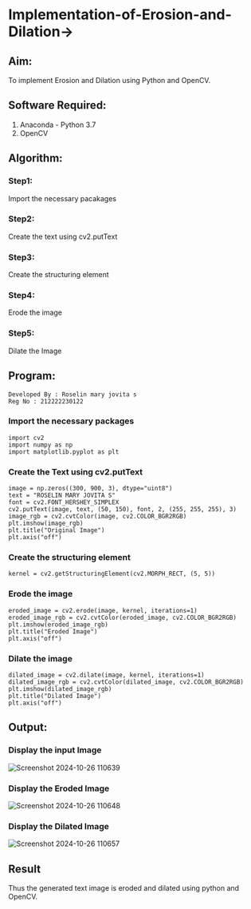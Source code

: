 # Implementation-of-Erosion-and-Dilation->
## Aim:
To implement Erosion and Dilation using Python and OpenCV.

## Software Required:
1. Anaconda - Python 3.7
2. OpenCV

## Algorithm:
### Step1:
Import the necessary pacakages

### Step2:
Create the text using cv2.putText

### Step3:
Create the structuring element

### Step4:
Erode the image

### Step5:
Dilate the Image

## Program:
```
Developed By : Roselin mary jovita s
Reg No : 212222230122
```
### Import the necessary packages
```
import cv2
import numpy as np
import matplotlib.pyplot as plt
```
### Create the Text using cv2.putText
```
image = np.zeros((300, 900, 3), dtype="uint8")
text = "ROSELIN MARY JOVITA S"
font = cv2.FONT_HERSHEY_SIMPLEX
cv2.putText(image, text, (50, 150), font, 2, (255, 255, 255), 3)
image_rgb = cv2.cvtColor(image, cv2.COLOR_BGR2RGB)
plt.imshow(image_rgb)
plt.title("Original Image")
plt.axis("off")
```
### Create the structuring element
```
kernel = cv2.getStructuringElement(cv2.MORPH_RECT, (5, 5))
```
### Erode the image
```
eroded_image = cv2.erode(image, kernel, iterations=1)
eroded_image_rgb = cv2.cvtColor(eroded_image, cv2.COLOR_BGR2RGB)
plt.imshow(eroded_image_rgb)
plt.title("Eroded Image")
plt.axis("off")
```
### Dilate the image
```
dilated_image = cv2.dilate(image, kernel, iterations=1)
dilated_image_rgb = cv2.cvtColor(dilated_image, cv2.COLOR_BGR2RGB)
plt.imshow(dilated_image_rgb)
plt.title("Dilated Image")
plt.axis("off")
```
## Output:

### Display the input Image

![Screenshot 2024-10-26 110639](https://github.com/user-attachments/assets/c5568d5d-9ece-4de1-ab77-7d049f78f30e)

### Display the Eroded Image

![Screenshot 2024-10-26 110648](https://github.com/user-attachments/assets/4d041c36-c5c4-4330-82b3-df07f9f689b3)

### Display the Dilated Image

![Screenshot 2024-10-26 110657](https://github.com/user-attachments/assets/3b454dad-478b-46eb-85d1-7a2f19ab7423)

## Result
Thus the generated text image is eroded and dilated using python and OpenCV.
